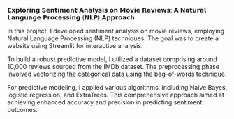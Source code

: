 𝗘𝘅𝗽𝗹𝗼𝗿𝗶𝗻𝗴 𝗦𝗲𝗻𝘁𝗶𝗺𝗲𝗻𝘁 𝗔𝗻𝗮𝗹𝘆𝘀𝗶𝘀 𝗼𝗻 𝗠𝗼𝘃𝗶𝗲 𝗥𝗲𝘃𝗶𝗲𝘄𝘀: 𝗔 𝗡𝗮𝘁𝘂𝗿𝗮𝗹 𝗟𝗮𝗻𝗴𝘂𝗮𝗴𝗲 𝗣𝗿𝗼𝗰𝗲𝘀𝘀𝗶𝗻𝗴 (𝗡𝗟𝗣) 𝗔𝗽𝗽𝗿𝗼𝗮𝗰𝗵

In this project, I developed sentiment analysis on movie reviews, employing Natural Language Processing (NLP) techniques. The goal was to create a website using Streamlit for interactive analysis.

To build a robust predictive model, I utilized a dataset comprising around 10,000 reviews sourced from the IMDb dataset. The preprocessing phase involved vectorizing the categorical data using the bag-of-words technique.

For predictive modeling, I applied various algorithms, including Naive Bayes, logistic regression, and ExtraTrees. This comprehensive approach aimed at achieving enhanced accuracy and precision in predicting sentiment outcomes.

